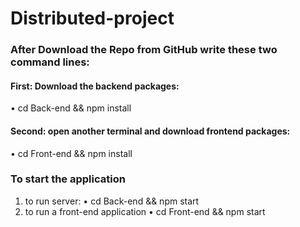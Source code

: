 # Distributed-project
### After Download the Repo from GitHub write these two command lines:
#### First: Download the backend packages:
• cd Back-end && npm install
#### Second: open another terminal and download frontend packages:
• cd Front-end && npm install
### To start the application 
1) to run server:
• cd Back-end && npm start
2) to run a front-end application
• cd Front-end && npm start
